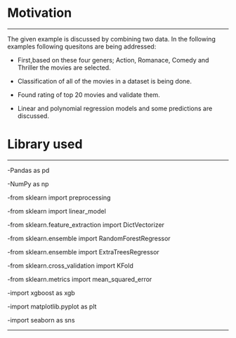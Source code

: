 # Motivation
***
The given example is discussed by combining two data. In the following examples following quesitons are being addressed:

  - First,based on these four geners; Action, Romanace, Comedy and Thriller the movies are selected.
  
  - Classification of all of the movies in a dataset is being done.

  - Found rating of top 20 movies and validate them.
  
  - Linear and polynomial regression models and some predictions are discussed.

# Library used
***
  -Pandas as pd
  
  -NumPy as np
  
  -from sklearn import preprocessing
  
  -from sklearn import linear_model
  
  -from sklearn.feature_extraction import DictVectorizer
  
  -from sklearn.ensemble import RandomForestRegressor
  
  -from sklearn.ensemble import ExtraTreesRegressor
  
  -from sklearn.cross_validation import KFold
  
  -from sklearn.metrics import mean_squared_error
  
  -import xgboost as xgb
  
  -import matplotlib.pyplot as plt
  
  -import seaborn as sns
  
  ***
